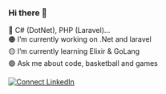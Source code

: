 ### Hi there 👋

🔴 C# (DotNet), PHP (Laravel)...<br>
🟠 I’m currently working on .Net and laravel <br>
🟡 I’m currently learning Elixir & GoLang<br>
🟢 Ask me about code, basketball and games<br>

[![Connect LinkedIn](https://img.shields.io/badge/LinkedIn-informational?style=social&logo=linkedin)](https://www.linkedin.com/in/mauro-tarquino/)

